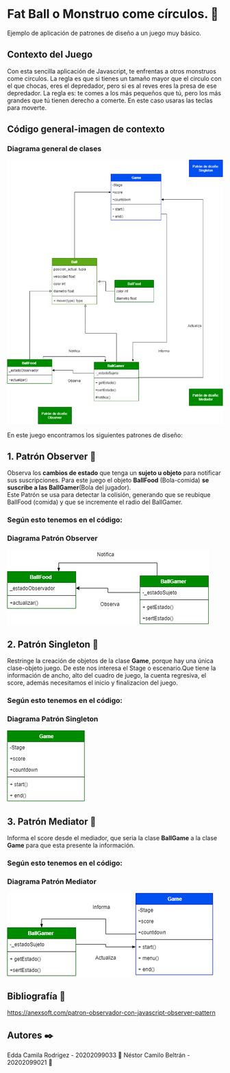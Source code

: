 # Fat Ball o Monstruo come círculos. :basketball:
Ejemplo de aplicación de patrones de diseño a un juego muy básico.

## Contexto del Juego
Con esta sencilla aplicación de Javascript, te enfrentas a otros monstruos come circulos. La regla es que si tienes un tamaño mayor que el circulo con el que chocas, eres el depredador, pero si es al reves eres la presa de ese depredador. La regla es: te comes a los más pequeños que tú, pero los más grandes que tú tienen derecho a comerte. En este caso usaras las teclas para moverte.
## Código general-imagen de contexto

### Diagrama general de clases

![Diagrama Clases-JuegoComeCirculos](imagenes/DiagramaClasesJuegoPython-DiagramaFinal.png)


En este juego encontramos los siguientes patrones de diseño:
## 1. Patrón Observer :eyes:
Observa los **cambios de estado** que tenga un **sujeto u objeto** para notificar sus suscripciones.
Para este juego el objeto **BallFood** (Bola-comida) **se suscribe a las BallGamer**(Bola del jugador).  
Este Patrón se usa para detectar la colisión, generando que se reubique BallFood (comida) y que se incremente el radio del BallGamer.
### Según esto tenemos en el código:

### Diagrama Patrón Observer

![Diagrama Clases-Observer](imagenes/DiagramaClasesJuegoPython-Observador.png)

## 2. Patrón Singleton :walking:
Restringe la creación de objetos de la clase **Game**, porque hay una única clase-objeto juego. De este nos interesa el Stage o escenario.Que tiene la información de ancho, alto del cuadro de juego, la cuenta regresiva, el score, además necesitamos el inicio y finalizacion del juego.
### Según esto tenemos en el código:

### Diagrama Patrón Singleton

![Diagrama Clases-Singleton](imagenes/DiagramaClasesJuegoPython-Singleton.png)

## 3. Patrón Mediator :speech_balloon:
Informa el score desde el mediador, que seria la clase **BallGame** a la clase **Game** para que esta presente la información.
### Según esto tenemos en el código:

### Diagrama Patrón Mediator

![Diagrama Clases-Mediator](imagenes/DiagramaClasesJuegoPython-Mediador.png)

## Bibliografía :green_book:
https://anexsoft.com/patron-observador-con-javascript-observer-pattern

## Autores ✒️

Edda Camila Rodrigez - 20202099033 :woman:
Néstor Camilo Beltrán - 20202099021 :older_man:
